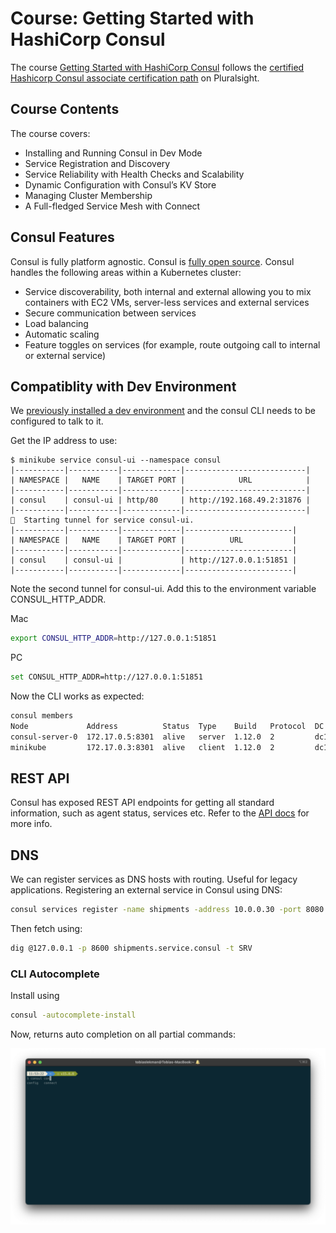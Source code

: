 # Course: Getting Started with HashiCorp Consul

The course [Getting Started with HashiCorp Consul](https://app.pluralsight.com/library/courses/hashicorp-consul-getting-started-cert/table-of-contents) follows the [certified Hashicorp Consul associate certification path](https://app.pluralsight.com/paths/certificate/hashicorp-certified-consul-associate) on Pluralsight.

## Course Contents

The course covers:

- Installing and Running Consul in Dev Mode
- Service Registration and Discovery
- Service Reliability with Health Checks and Scalability
- Dynamic Configuration with Consul’s KV Store
- Managing Cluster Membership
- A Full-fledged Service Mesh with Connect

## Consul Features

Consul is fully platform agnostic. Consul is [fully open source](https://github.com/hashicorp/consul). Consul handles the following areas within a Kubernetes cluster:

- Service discoverability, both internal and external allowing you to mix containers with EC2 VMs, server-less services and external services
- Secure communication between services
- Load balancing
- Automatic scaling
- Feature toggles on services (for example, route outgoing call to internal or external service)

## Compatiblity with Dev Environment

We [previously installed a dev environment](./DEV.md) and the consul CLI needs to be configured to talk to it.

Get the IP address to use:

```
$ minikube service consul-ui --namespace consul
|-----------|-----------|-------------|---------------------------|
| NAMESPACE |   NAME    | TARGET PORT |            URL            |
|-----------|-----------|-------------|---------------------------|
| consul    | consul-ui | http/80     | http://192.168.49.2:31876 |
|-----------|-----------|-------------|---------------------------|
🏃  Starting tunnel for service consul-ui.
|-----------|-----------|-------------|------------------------|
| NAMESPACE |   NAME    | TARGET PORT |          URL           |
|-----------|-----------|-------------|------------------------|
| consul    | consul-ui |             | http://127.0.0.1:51851 |
|-----------|-----------|-------------|------------------------|
```

Note the second tunnel for consul-ui. Add this to the environment variable CONSUL_HTTP_ADDR. 

Mac
```bash
export CONSUL_HTTP_ADDR=http://127.0.0.1:51851
```

PC
```bash
set CONSUL_HTTP_ADDR=http://127.0.0.1:51851
```

Now the CLI works as expected:
```bash
consul members
Node             Address          Status  Type    Build   Protocol  DC   Partition  Segment
consul-server-0  172.17.0.5:8301  alive   server  1.12.0  2         dc1  default    <all>
minikube         172.17.0.3:8301  alive   client  1.12.0  2         dc1  default    <default>
```

## REST API

Consul has exposed REST API endpoints for getting all standard information, such as agent status, services etc. Refer to the [API docs](https://developer.hashicorp.com/consul/api-docs) for more info.

## DNS

We can register services as DNS hosts with routing. Useful for legacy applications. Registering an external service in Consul using DNS:

```bash
consul services register -name shipments -address 10.0.0.30 -port 8080
```

Then fetch using:

```bash
dig @127.0.0.1 -p 8600 shipments.service.consul -t SRV
```

### CLI Autocomplete

Install using

```bash
consul -autocomplete-install
```

Now, returns auto completion on all partial commands:

<img src="autocomplete.png" size="600">
